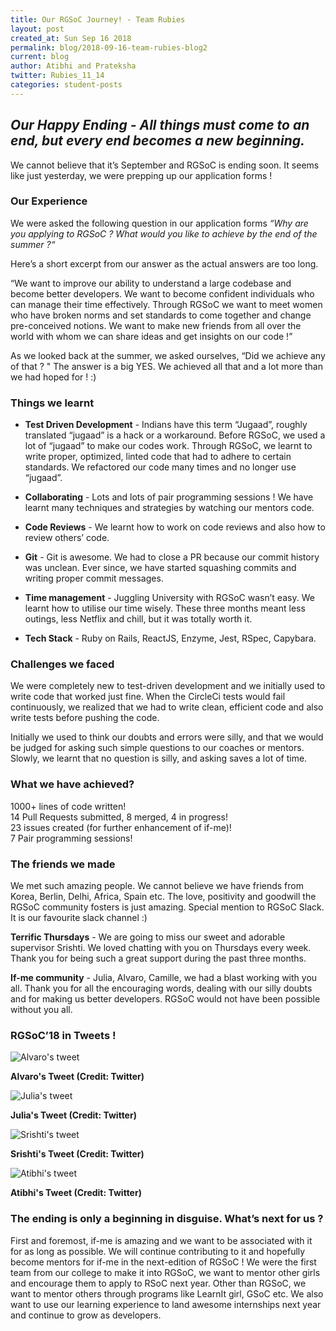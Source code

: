 ```yaml
---
title: Our RGSoC Journey! - Team Rubies
layout: post
created_at: Sun Sep 16 2018
permalink: blog/2018-09-16-team-rubies-blog2
current: blog
author: Atibhi and Prateksha
twitter: Rubies_11_14
categories: student-posts
---
```


## ***Our Happy Ending - All things must come to an end, but every end becomes a new beginning.***

We cannot believe that it’s September and RGSoC is ending soon. It seems like just yesterday, we were prepping up our application forms !

### **Our Experience**

We were asked the following question in our application forms *“Why are you applying to RGSoC ? What would you like to achieve by the end of the summer ?“*

Here’s a short excerpt from our answer as the actual answers are too long. 

“We want to improve our ability to understand a large codebase and become better developers. We want to become confident individuals who can manage their time effectively. Through RGSoC we want to meet women who have broken norms and set standards to come together and change pre-conceived notions. We want to make new friends from all over the world with whom we can share ideas and get insights on our code !”

As we looked back at the summer, we asked ourselves, “Did we achieve any of that ? "
The answer is a big YES. We achieved all that and a lot more than we had hoped for ! :)

### **Things we learnt**

- **Test Driven Development** - Indians have this term “Jugaad”, roughly translated “jugaad” is a hack or a workaround. Before RGSoC, we used a lot of “jugaad” to make our codes work. Through RGSoC, we learnt to write proper, optimized, linted code that had to adhere to certain standards. We refactored our code many times and no longer use “jugaad”.

- **Collaborating** - Lots and lots of pair programming sessions ! We have learnt many techniques and strategies by watching our mentors code.

- **Code Reviews** - We learnt how to work on code reviews and also how to review others’ code.

- **Git** - Git is awesome. We had to close a PR because our commit history was unclean. Ever since, we have started squashing commits and writing proper commit messages. 

- **Time management** -  Juggling University with RGSoC wasn’t easy. We learnt how to utilise our time wisely. These three months meant less outings, less Netflix and chill, but it was totally worth it.

- **Tech Stack** - Ruby on Rails, ReactJS, Enzyme, Jest, RSpec, Capybara. 


### **Challenges we faced**

We were completely new to test-driven development and we initially used to write code that worked just fine. When the CircleCi tests would fail continuously, we realized that we had to write clean, efficient code and also write tests before pushing the code.

Initially we used to think our doubts and errors were silly, and that we would be judged for asking such simple questions to our coaches or mentors. Slowly, we learnt that no question is silly, and asking saves a lot of time. 

### **What we have achieved?**

1000+ lines of code written!  
14 Pull Requests submitted, 8 merged, 4 in progress!   
23 issues created (for further enhancement of if-me)!  
7 Pair programming sessions!

### **The friends we made**

We met such amazing people. We cannot believe we have friends from Korea, Berlin, Delhi, Africa, Spain etc. The love, positivity and goodwill the RGSoC community fosters is just amazing. Special mention to RGSoC Slack. It is our favourite slack channel :)

**Terrific Thursdays** - We are going to miss our sweet and adorable supervisor Srishti. We loved chatting with you on Thursdays every week. Thank you for being such a great support during the past three months.

**If-me community** - Julia, Alvaro, Camille, we had a blast working with you all. Thank you for all the encouraging words, dealing with our silly doubts and for making us better developers. RGSoC would not have been possible without you all.

### **RGSoC’18 in Tweets !**

![Alvaro's tweet](/img/blog/2018/2018-07-30-TeamRubies-AlvaroTweet.jpg)
<div class="image-credits"><b>Alvaro's Tweet (Credit: Twitter)</b></div>

![Julia's tweet](/img/blog/2018/2018-07-30-TeamRubies-JuliaTweet.jpg)
<div class="image-credits"><b>Julia's Tweet (Credit: Twitter)</b></div>

![Srishti's tweet](/img/blog/2018/2018-07-30-TeamRubies-SrishtiTweet.jpg)
<div class="image-credits"><b>Srishti's Tweet (Credit: Twitter)</b></div>

![Atibhi's tweet](/img/blog/2018/2018-07-30-TeamRubies-AtibhiTweet.jpg)
<div class="image-credits"><b>Atibhi's Tweet (Credit: Twitter)</b></div>

### **The ending is only a beginning in disguise. What’s next for us ?**

First and foremost, if-me is amazing and we want to be associated with it for as long as possible. We will continue contributing to it and hopefully become mentors for if-me in the next-edition of RGSoC !
We were the first team from our college to make it into RGSoC, we want to mentor other girls and encourage them to apply to RSoC next year. Other than RGSoC, we want to mentor others through programs like LearnIt girl, GSoC etc.
We also want to use our learning experience to land awesome internships next year and continue to grow as developers. 
